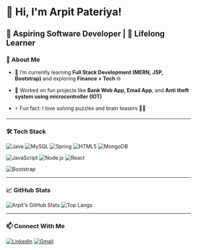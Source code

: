 # 👋 Hi, I'm Arpit Pateriya!

## 💼 Aspiring Software Developer |  🧠 Lifelong Learner

### 🚀 About Me
- 🌱 I’m currently learning **Full Stack Development (MERN, JSP, Bootstrap)** and exploring **Finance + Tech** 🌐
- 🔭 Worked on fun projects like **Bank Web App, Email App**, and **Anti theft system using microcontroller  (IOT)**

- ⚡ Fun fact: I love solving puzzles and brain teasers 🧠💥

---

### 🛠️ Tech Stack
![Java](https://img.shields.io/badge/Java-007396?style=for-the-badge&logo=java&logoColor=white)
![MySQL](https://img.shields.io/badge/MySQL-4479A1?style=for-the-badge&logo=mysql&logoColor=white)
![Spring](https://img.shields.io/badge/Spring-6DB33F?style=for-the-badge&logo=spring&logoColor=white)
![HTML5](https://img.shields.io/badge/HTML5-e34c26?style=for-the-badge&logo=html5&logoColor=white)
![MongoDB](https://img.shields.io/badge/MongoDB-47a248?style=for-the-badge&logo=mongodb&logoColor=white)

![JavaScript](https://img.shields.io/badge/JavaScript-f7df1e?style=for-the-badge&logo=javascript&logoColor=black)
![Node.js](https://img.shields.io/badge/Node.js-339933?style=for-the-badge&logo=node.js&logoColor=white)
![React](https://img.shields.io/badge/React-20232a?style=for-the-badge&logo=react&logoColor=61dafb)

![Bootstrap](https://img.shields.io/badge/Bootstrap-563d7c?style=for-the-badge&logo=bootstrap&logoColor=white)


---

### 📈 GitHub Stats





![Arpit's GitHub Stats](https://github-readme-stats.vercel.app/api?username=arpitpateriya&show_icons=true&theme=merko)
![Top Langs](https://github-readme-stats.vercel.app/api/top-langs/?username=arpitpateriya&layout=compact&theme=dark)




---

### 📫 Connect With Me

[![LinkedIn](https://img.shields.io/badge/LinkedIn-blue?style=for-the-badge&logo=linkedin)](https://www.linkedin.com/in/arpit-pateriya-9230972bb/)
[![Gmail](https://img.shields.io/badge/Gmail-Red?style=for-the-badge&logo=gmail&logoColor=white)](mailto:arpitpateriya20@gmail.com)
